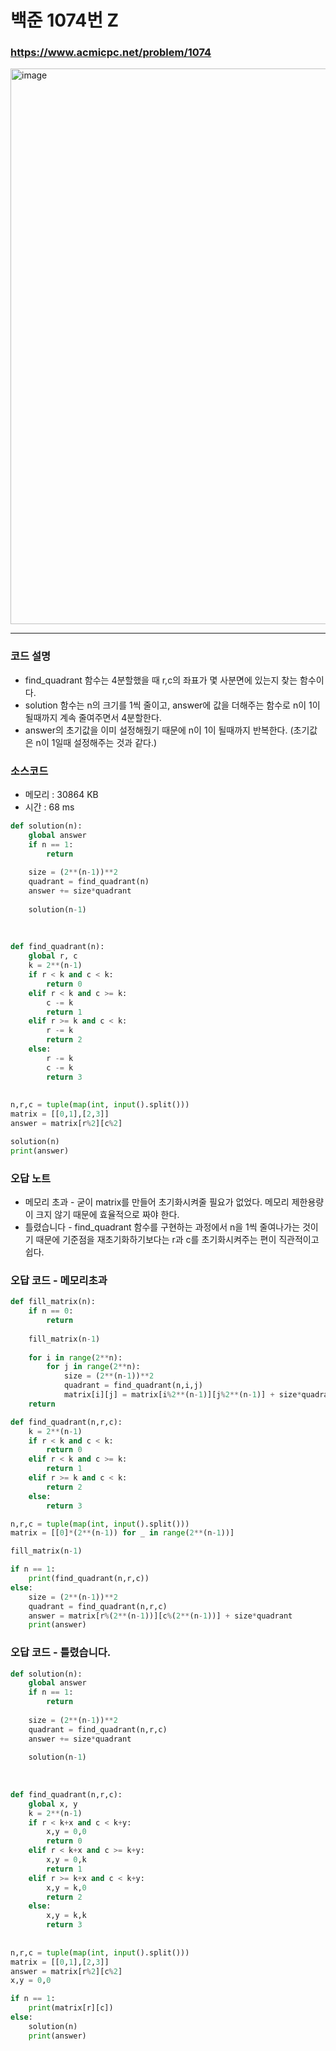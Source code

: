 백준 1074번 Z
===============

### <https://www.acmicpc.net/problem/1074>
<img width="889" alt="image" src="https://user-images.githubusercontent.com/83554018/158282519-cfdf9988-cf74-44d2-8d7e-0f0280f18d8a.png">

<hr>

### 코드 설명
+ find_quadrant 함수는 4분할했을 때 r,c의 좌표가 몇 사분면에 있는지 찾는 함수이다. 
+ solution 함수는 n의 크기를 1씩 줄이고, answer에 값을 더해주는 함수로 n이 1이 될때까지 계속 줄여주면서 4분할한다.
+ answer의 초기값을 이미 설정해줬기 때문에 n이 1이 될때까지 반복한다. (초기값은 n이 1일때 설정해주는 것과 같다.)

### 소스코드
+ 메모리 : 30864 KB
+ 시간 : 68 ms
```python
def solution(n):
    global answer
    if n == 1:
        return
    
    size = (2**(n-1))**2
    quadrant = find_quadrant(n)
    answer += size*quadrant
    
    solution(n-1)
    
   
    
def find_quadrant(n):
    global r, c
    k = 2**(n-1)
    if r < k and c < k:
        return 0
    elif r < k and c >= k:
        c -= k
        return 1
    elif r >= k and c < k:
        r -= k
        return 2
    else:
        r -= k
        c -= k
        return 3
    
    
n,r,c = tuple(map(int, input().split()))
matrix = [[0,1],[2,3]]
answer = matrix[r%2][c%2]

solution(n)
print(answer)

```

### 오답 노트
+ 메모리 초과 - 굳이 matrix를 만들어 초기화시켜줄 필요가 없었다. 메모리 제한용량이 크지 않기 때문에 효율적으로 짜야 한다.
+ 틀렸습니다 - find_quadrant 함수를 구현하는 과정에서 n을 1씩 줄여나가는 것이기 때문에 기준점을 재초기화하기보다는 r과 c를 초기화시켜주는 편이 직관적이고 쉽다.


### 오답 코드 - 메모리초과
```python
def fill_matrix(n):
    if n == 0:
        return
    
    fill_matrix(n-1)
    
    for i in range(2**n):
        for j in range(2**n):
            size = (2**(n-1))**2
            quadrant = find_quadrant(n,i,j)
            matrix[i][j] = matrix[i%2**(n-1)][j%2**(n-1)] + size*quadrant
    return

def find_quadrant(n,r,c):
    k = 2**(n-1)
    if r < k and c < k:
        return 0
    elif r < k and c >= k:
        return 1
    elif r >= k and c < k:
        return 2
    else:
        return 3

n,r,c = tuple(map(int, input().split()))
matrix = [[0]*(2**(n-1)) for _ in range(2**(n-1))]

fill_matrix(n-1)

if n == 1:
    print(find_quadrant(n,r,c))
else:
    size = (2**(n-1))**2
    quadrant = find_quadrant(n,r,c)
    answer = matrix[r%(2**(n-1))][c%(2**(n-1))] + size*quadrant
    print(answer)
```



### 오답 코드 - 틀렸습니다.
```python
def solution(n):
    global answer
    if n == 1:
        return
    
    size = (2**(n-1))**2
    quadrant = find_quadrant(n,r,c)
    answer += size*quadrant
    
    solution(n-1)
    
   
    
def find_quadrant(n,r,c):
    global x, y
    k = 2**(n-1)
    if r < k+x and c < k+y:
        x,y = 0,0
        return 0
    elif r < k+x and c >= k+y:
        x,y = 0,k
        return 1
    elif r >= k+x and c < k+y:
        x,y = k,0
        return 2
    else:
        x,y = k,k
        return 3
    
    
n,r,c = tuple(map(int, input().split()))
matrix = [[0,1],[2,3]]
answer = matrix[r%2][c%2]
x,y = 0,0

if n == 1:
    print(matrix[r][c])
else:
    solution(n)
    print(answer)
```

